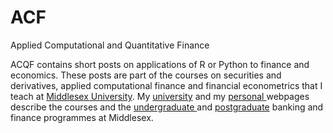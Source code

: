 # ACF

Applied Computational and Quantitative Finance
</h1>

ACQF contains short posts on applications of R or Python to finance and economics. These posts are part of the courses on securities and derivatives, 
applied computational finance and financial econometrics that I teach at <a href="www.mdx.ac.uk">Middlesex University</a>. 
My <a href="https://www.mdx.ac.uk/about-us/our-people/staff-directory/profile/gottschalk-sylvia">university</a> and my 
<a href="https://sdgottschalk.github.io/sgottschalk.io/">personal </a> webpages describe 
the courses and the <a href="https://www.mdx.ac.uk/courses/undergraduate/banking-and-finance"> undergraduate </a> 
and <a href="https://www.mdx.ac.uk/courses/postgraduate/banking-and-finance">postgraduate</a> banking and finance programmes at Middlesex.</p>

